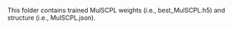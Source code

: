 This folder contains trained MulSCPL weights (i.e., best_MulSCPL.h5) and structure (i.e., MulSCPL.json).
